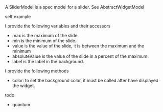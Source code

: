 A SliderModel is a spec model for a slider.
See AbstractWidgetModel

self example

I provide the following variables and their accessors
- max is the maximum of the slide.
- min is the minimum of the slide.
- value is the value of the slide, it is between the maximum and the minimum
- absoluteValue is the value of the slide in a percent of the maximum.
- label is the label in the background.

I provide the following methods
- color: to set the background color, it must be called after have displayed the widget.

todo
- quantum
